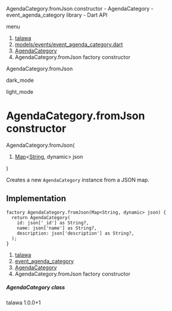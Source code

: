 




AgendaCategory.fromJson constructor - AgendaCategory - event\_agenda\_category library - Dart API







menu

1. [talawa](../../index.html)
2. [models/events/event\_agenda\_category.dart](../../file-___home_harshil_Desktop_open-source_palisadoes_talawa_lib_models_events_event_agenda_category/)
3. [AgendaCategory](../../file-___home_harshil_Desktop_open-source_palisadoes_talawa_lib_models_events_event_agenda_category/AgendaCategory-class.html)
4. AgendaCategory.fromJson factory constructor

AgendaCategory.fromJson


dark\_mode

light\_mode




# AgendaCategory.fromJson constructor


AgendaCategory.fromJson(

1. [Map](https://api.flutter.dev/flutter/dart-core/Map-class.html)<[String](https://api.flutter.dev/flutter/dart-core/String-class.html), dynamic> json

)

Creates a new `AgendaCategory` instance from a JSON map.


## Implementation

```
factory AgendaCategory.fromJson(Map<String, dynamic> json) {
  return AgendaCategory(
    id: json['_id'] as String?,
    name: json['name'] as String?,
    description: json['description'] as String?,
  );
}
```

 


1. [talawa](../../index.html)
2. [event\_agenda\_category](../../file-___home_harshil_Desktop_open-source_palisadoes_talawa_lib_models_events_event_agenda_category/)
3. [AgendaCategory](../../file-___home_harshil_Desktop_open-source_palisadoes_talawa_lib_models_events_event_agenda_category/AgendaCategory-class.html)
4. AgendaCategory.fromJson factory constructor

##### AgendaCategory class





talawa
1.0.0+1






